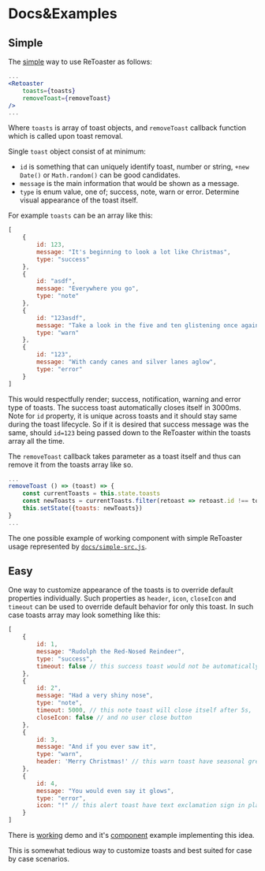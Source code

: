 # Docs&Examples

## Simple

The [simple][simple] way to use ReToaster as follows:


```jsx
...
<Retoaster
    toasts={toasts}
    removeToast={removeToast}
/>
...
```

Where `toasts` is array of toast objects, and `removeToast` callback function which is called upon toast removal.

Single `toast` object consist of at minimum:

 - `id` is something that can uniquely identify toast, number or string, `+new Date()` or `Math.random()` can be good candidates.
 - `message` is the main information that would be shown as a message.
 - `type` is enum value, one of; success, note, warn or error. Determine visual appearance of the toast itself.

For example `toasts` can be an array like this:

```js
[
    {
        id: 123,
        message: "It's beginning to look a lot like Christmas",
        type: "success"
    },
    {
        id: "asdf",
        message: "Everywhere you go",
        type: "note"
    },
    {
        id: "123asdf",
        message: "Take a look in the five and ten glistening once again",
        type: "warn"
    },
    {
        id: "123",
        message: "With candy canes and silver lanes aglow",
        type: "error"
    }
]
```

This would respectfully render; success, notification, warning and error type of toasts. The success toast automatically closes itself in 3000ms. Note for `id` property, it is unique across toasts and it should stay same during the toast lifecycle. So if it is desired that success message was the same, should `id=123` being passed down to the ReToaster within the toasts array all the time.

The `removeToast` callback takes parameter as a toast itself and thus can remove it from the toasts array like so.

```jsx
...
removeToast () => (toast) => {
    const currentToasts = this.state.toasts
    const newToasts = currentToasts.filter(retoast => retoast.id !== toast.id)
    this.setState({toasts: newToasts})
}
...
```

The one possible example of working component with simple ReToaster usage represented by [`docs/simple-src.js`][simple-src].

## Easy

One way to customize appearance of the toasts is to override default properties individually.  Such properties as `header`, `icon`, `closeIcon` and `timeout` can be used to override default behavior for only this toast. In such case toasts array may look something like this:

```js
[
    {
        id: 1,
        message: "Rudolph the Red-Nosed Reindeer",
        type: "success",
        timeout: false // this success toast would not be automatically hidden
    },
    {
        id: 2",
        message: "Had a very shiny nose",
        type: "note",
        timeout: 5000, // this note toast will close itself after 5s,
        closeIcon: false // and no user close button
    },
    {
        id: 3,
        message: "And if you ever saw it",
        type: "warn",
        header: 'Merry Christmas!' // this warn toast have seasonal greeting header
    },
    {
        id: 4,
        message: "You would even say it glows",
        type: "error",
        icon: "!" // this alert toast have text exclamation sign in place of icon
    }
]
```
There is [working][easy] demo and it's [component][easy-src] example implementing this idea.

This is somewhat tedious way to customize toasts and best suited for case by case scenarios.


[simple]: https://dmi3y.github.io/retoaster/simple.html
[simple-src]: simple-src.js
[easy]: https://dmi3y.github.io/retoaster/easy.html
[easy-src]: easy-src.js
